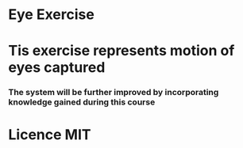 # Eye  Exercise
# Tis exercise represents motion of eyes captured 
### The system will be further improved by incorporating knowledge gained during this course 
# Licence  MIT 
